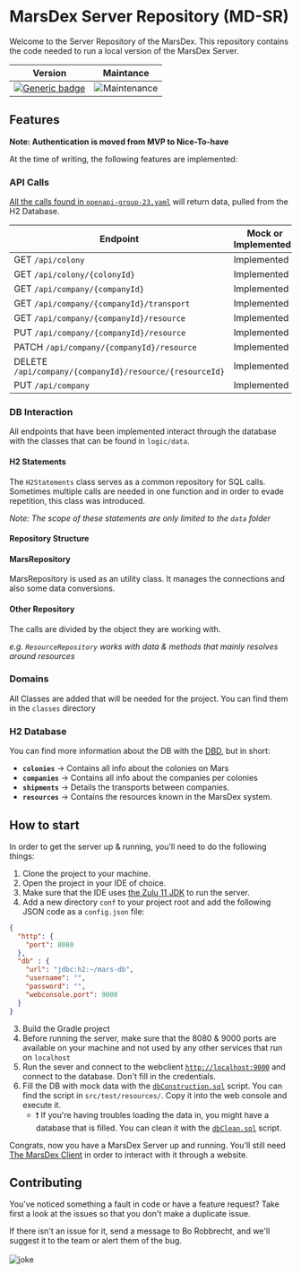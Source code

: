 # MarsDex Server Repository (MD-SR)
Welcome to the Server Repository of the MarsDex. This repository contains the code needed to run a local version of the MarsDex Server.

|Version|Maintance|
|---|---|
|[![Generic badge](https://img.shields.io/badge/Version-Live-blue.svg)](https://shields.io/)|![Maintenance](https://img.shields.io/badge/Maintained%3F-yes-green.svg)|
## Features
**Note: Authentication is moved from MVP to Nice-To-have**

At the time of writing, the following features are implemented:
### API Calls

[All the calls found in `openapi-group-23.yaml`](https://git.ti.howest.be/TI/2020-2021/s3/project-ii/projects/groep-23/server/-/blob/master/src/main/resources/openapi-group-23.yaml) will return data, pulled from the H2 Database.

|Endpoint|Mock or Implemented?|
|---|---|
|GET `/api/colony`|Implemented|
|GET `/api/colony/{colonyId}`|Implemented|
|GET `/api/company/{companyId}`|Implemented|
|GET `/api/company/{companyId}/transport`|Implemented|
|GET `/api/company/{companyId}/resource`|Implemented|
|PUT `/api/company/{companyId}/resource`|Implemented|
|PATCH `/api/company/{companyId}/resource`|Implemented|
|DELETE `/api/company/{companyId}/resource/{resourceId}`|Implemented|
|PUT `/api/company`|Implemented|
### DB Interaction
All endpoints that have been implemented interact through the database with the classes that can be found in `logic/data`.
#### H2 Statements
The `H2Statements` class serves as a common repository for SQL calls. Sometimes multiple calls are needed in one function and in order to evade repetition, this class was introduced.

*Note: The scope of these statements are only limited to the `data` folder*
#### Repository Structure
#### MarsRepository
MarsRepository is used as an utility class. It manages the connections and also some data conversions.
#### Other Repository
The calls are divided by the object they are working with. 

*e.g. `ResourceRepository` works with data & methods that mainly resolves around resources*

### Domains
All Classes are added that will be needed for the project. You can find them in the `classes` directory

### H2 Database
You can find more information about the DB with the [DBD](https://git.ti.howest.be/TI/2020-2021/s3/project-ii/projects/groep-23/server/-/wikis/Database/DB-Diagram), but in short:
- **`colonies`** -> Contains all info about the colonies on Mars
- **`companies`** -> Contains all info about the companies per colonies
- **`shipments`** -> Details the transports between companies.
- **`resources`** -> Contains the resources known in the MarsDex system.

## How to start
In order to get the server up & running, you'll need to do the following things:
1. Clone the project to your machine.
2. Open the project in your IDE of choice.
3. Make sure that the IDE uses [the Zulu 11 JDK](https://www.azul.com/downloads/zulu-community/?package=jdk) to run the server.
3. Add a new directory `conf` to your project root and add the following JSON code as a `config.json` file:
```json
{
  "http": {
    "port": 8080
  },
  "db" : {
    "url": "jdbc:h2:~/mars-db",
    "username": "",
    "password": "",
    "webconsole.port": 9000
  }
}
```
3. Build the Gradle project
4. Before running the server, make sure that the 8080 & 9000 ports are available on your machine and not used by any other services that run on `localhost`
5. Run the sever and connect to the webclient [`http://localhost:9000`](http://localhost:9000) and connect to the database. Don't fill in the credentials.
6. Fill the DB with mock data with the [`dbConstruction.sql`](https://git.ti.howest.be/TI/2020-2021/s3/project-ii/projects/groep-23/server/-/blob/master/src/test/resources/dbConstruction.sql) script. You can find the script in `src/test/resources/`. Copy it into the web console and execute it.
    - :exclamation: If you're having troubles loading the data in, you might have a database that is filled. You can clean it with the [`dbClean.sql`](https://git.ti.howest.be/TI/2020-2021/s3/project-ii/projects/groep-23/server/-/blob/master/src/test/resources/dbClean.sql) script.

Congrats, now you have a MarsDex Server up and running. You'll still need [The MarsDex Client](https://git.ti.howest.be/TI/2020-2021/s3/project-ii/projects/groep-23/client) in order to interact with it through a website.

## Contributing
You've noticed something a fault in code or have a feature request? Take first a look at the issues so that you don't make a duplicate issue. 

If there isn't an issue for it, send a message to Bo Robbrecht, and we'll suggest it to the team or alert them of the bug.
<br>
<br>
![joke](https://forthebadge.com/images/badges/not-a-bug-a-feature.svg)
